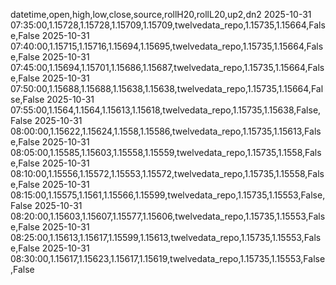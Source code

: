 datetime,open,high,low,close,source,rollH20,rollL20,up2,dn2
2025-10-31 07:35:00,1.15728,1.15728,1.15709,1.15709,twelvedata_repo,1.15735,1.15664,False,False
2025-10-31 07:40:00,1.15715,1.15716,1.15694,1.15695,twelvedata_repo,1.15735,1.15664,False,False
2025-10-31 07:45:00,1.15694,1.15701,1.15686,1.15687,twelvedata_repo,1.15735,1.15664,False,False
2025-10-31 07:50:00,1.15688,1.15688,1.15638,1.15638,twelvedata_repo,1.15735,1.15664,False,False
2025-10-31 07:55:00,1.1564,1.1564,1.15613,1.15618,twelvedata_repo,1.15735,1.15638,False,False
2025-10-31 08:00:00,1.15622,1.15624,1.1558,1.15586,twelvedata_repo,1.15735,1.15613,False,False
2025-10-31 08:05:00,1.15585,1.15603,1.15558,1.15559,twelvedata_repo,1.15735,1.1558,False,False
2025-10-31 08:10:00,1.15556,1.15572,1.15553,1.15572,twelvedata_repo,1.15735,1.15558,False,False
2025-10-31 08:15:00,1.15575,1.1561,1.15566,1.15599,twelvedata_repo,1.15735,1.15553,False,False
2025-10-31 08:20:00,1.15603,1.15607,1.15577,1.15606,twelvedata_repo,1.15735,1.15553,False,False
2025-10-31 08:25:00,1.15613,1.15617,1.15599,1.15613,twelvedata_repo,1.15735,1.15553,False,False
2025-10-31 08:30:00,1.15617,1.15623,1.15617,1.15619,twelvedata_repo,1.15735,1.15553,False,False
